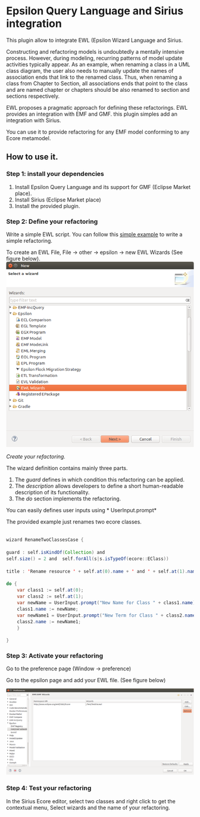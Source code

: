 # Epsilon Query Language and Sirius integration

This plugin allow to integrate EWL (Epsilon Wizard Language and Sirius.

Constructing and refactoring models is undoubtedly a mentally intensive process. However,
during modeling, recurring patterns of model update activities typically appear. As
an example, when renaming a class in a UML class diagram, the user also needs to manually
update the names of association ends that link to the renamed class. Thus, when
renaming a class from Chapter to Section, all associations ends that point to the class and
are named chapter or chapters should be also renamed to section and sections respectively.

EWL proposes a pragmatic approach for defining these refactorings. 
EWL provides an integration with EMF and GMF. this plugin simples add an integration with Sirius. 

You can use it to provide refactoring for any EMF model conforming to any Ecore metamodel. 


## How to use it. 

### Step 1: install your dependencies


1. Install Epsilon Query Language and its support for GMF (Eclipse Market place). 
2. Install Sirius (Eclipse Market place)
3. Install the provided plugin. 


### Step 2: Define your refactoring

Write a simple EWL script. You can follow this [simple example](https://epsilonblog.wordpress.com/2008/01/18/model-refactoring-in-gmf-based-editors-with-ewl/#comment-9) to write a simple refactoring. 


To create an EWL File, File -> other -> epsilon -> new EWL Wizards (See figure below). 
![EWL creation](documentation/EWLCreation.png)



*Create your refactoring.*

The wizard definition contains mainly three parts. 

1. The *guard* defines in which condition this refactoring can be applied. 
2. The *description* allows developers to define a short human-readable description
of its functionality.
3. The *do* section implements the refactoring. 

You can easily defines user inputs using * UserInput.prompt*

The provided example just renames two ecore classes. 

```java

wizard RenameTwoClassesCase {

guard : self.isKindOf(Collection) and
self.size() = 2 and  self.forAll(s|s.isTypeOf(ecore::EClass))

title : 'Rename resource ' + self.at(0).name + ' and ' + self.at(1).name

do {
	var class1 := self.at(0);
	var class2 := self.at(1);
	var newName = UserInput.prompt("New Name for Class " + class1.name);
	class1.name := newName;
	var newName1 = UserInput.prompt("New Term for Class " + class2.name);
	class2.name := newName1;	
	}

}

```

### Step 3: Activate your refactoring

Go to the preference page (Window -> preference)

Go to the epsilon page and add your EWL file. (See figure below)

![EWL creation](documentation/EWLActivation.png)


### Step 4: Test your refactoring

In the Sirius Ecore editor, select two classes and right click to get the contextual menu, Select wizards and the name of your refactoring. 




